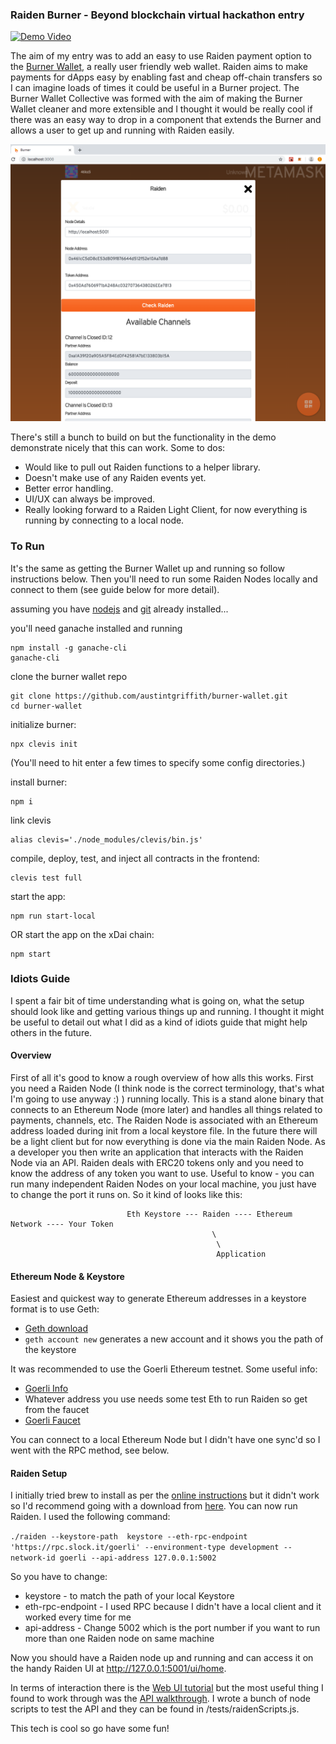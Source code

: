 ### Raiden Burner - Beyond blockchain virtual hackathon entry

[![Demo Video](http://img.youtube.com/vi/Pn0gsljGalo/0.jpg)](http://www.youtube.com/watch?v=Pn0gsljGalo "Demo")

The aim of my entry was to add an easy to use Raiden payment option to the [Burner Wallet](https://github.com/austintgriffith/burner-wallet), a really user friendly web wallet. Raiden aims to make payments for dApps easy by enabling fast and cheap off-chain transfers so I can imagine loads of times it could be useful in a Burner project.
The Burner Wallet Collective was formed with the aim of making the Burner Wallet cleaner and more extensible and I thought it would be really cool if there was an easy way to drop in a component that extends the Burner and allows a user to get up and running with Raiden easily.

![Raiden Burner](./public/RaidenBurner.png)

There's still a bunch to build on but the functionality in the demo demonstrate nicely that this can work. Some to dos:

* Would like to pull out Raiden functions to a helper library.
* Doesn't make use of any Raiden events yet.
* Better error handling.
* UI/UX can always be improved.
* Really looking forward to a Raiden Light Client, for now everything is running by connecting to a local node.

### To Run

It's the same as getting the Burner Wallet up and running so follow instructions below. Then you'll need to run some Raiden Nodes locally and connect to them (see guide below for more detail).

assuming you have [nodejs](https://nodejs.org/en/download/) and [git](https://git-scm.com/downloads) already installed...

you'll need ganache installed and running
```
npm install -g ganache-cli
ganache-cli
```

clone the burner wallet repo
```
git clone https://github.com/austintgriffith/burner-wallet.git
cd burner-wallet
```

initialize burner:
```
npx clevis init
```
(You'll need to hit enter a few times to specify some config directories.)

install burner:
```
npm i
```

link clevis
```
alias clevis='./node_modules/clevis/bin.js'
```

compile, deploy, test, and inject all contracts in the frontend:
```
clevis test full
```

start the app:
```
npm run start-local
```

OR start the app on the xDai chain:
```
npm start
```


### Idiots Guide

I spent a fair bit of time understanding what is going on, what the setup should look like and getting various things up and running. I thought it might be useful to detail out what I did as a kind of idiots guide that might help others in the future.

#### Overview
First of all it's good to know a rough overview of how alls this works. First you need a Raiden Node (I think node is the correct terminology, that's what I'm going to use anyway :) ) running locally. This is a stand alone binary that connects to an Ethereum Node (more later) and handles all things related to payments, channels, etc. The Raiden Node is associated with an Ethereum address loaded during init from a local keystore file. In the future there will be a light client but for now everything is done via the main Raiden Node. As a developer you then write an application that interacts with the Raiden Node via an API. Raiden deals with ERC20 tokens only and you need to know the address of any token you want to use. Useful to know - you can run many independent Raiden Nodes on your local machine, you just have to change the port it runs on. So it kind of looks like this:

                              Eth Keystore --- Raiden ---- Ethereum Network ---- Your Token
                                                 \
                                                  \
                                                  Application

#### Ethereum Node & Keystore

Easiest and quickest way to generate Ethereum addresses in a keystore format is to use Geth:
* [Geth download](https://geth.ethereum.org/downloads/)
* `geth account new` generates a new account and it shows you the path of the keystore


It was recommended to use the Goerli Ethereum testnet. Some useful info:
* [Goerli Info](https://github.com/goerli/testnet)
* Whatever address you use needs some test Eth to run Raiden so get from the faucet
* [Goerli Faucet](https://goerli-faucet.slock.it/)

You can connect to a local Ethereum Node but I didn't have one sync'd so I went with the RPC method, see below.

#### Raiden Setup  

I initially tried brew to install as per the [online instructions](https://raiden-network.readthedocs.io/en/latest/overview_and_guide.html) but it didn't work so I'd recommend going with a download from [here](https://github.com/raiden-network/raiden/releases). You can now run Raiden. I used the following command:

`./raiden --keystore-path  keystore --eth-rpc-endpoint 'https://rpc.slock.it/goerli' --environment-type development --network-id goerli --api-address 127.0.0.1:5002`

So you have to change:
* keystore - to match the path of your local Keystore
* eth-rpc-endpoint - I used RPC because I didn't have a local client and it worked every time for me
* api-address - Change 5002 which is the port number if you want to run more than one Raiden node on same machine

Now you should have a Raiden node up and running and can access it on the handy Raiden UI at http://127.0.0.1:5001/ui/home.

In terms of interaction there is the [Web UI tutorial](https://raiden-network.readthedocs.io/en/latest/webui_tutorial.html) but the most useful thing I found to work through was the [API walkthrough](https://raiden-network.readthedocs.io/en/latest/api_walkthrough.html). I wrote a bunch of node scripts to test the API and they can be found in /tests/raidenScripts.js.

This tech is cool so go have some fun!
